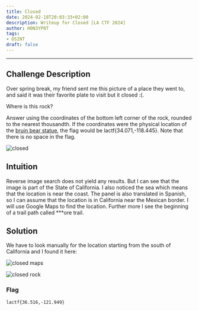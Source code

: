```yaml
---
title: Closed
date: 2024-02-18T20:03:33+02:00
description: Writeup for Closed [LA CTF 2024]
author: H0N3YP0T
tags:
- OSINT
draft: false
---
```

___

## Challenge Description

Over spring break, my friend sent me this picture of a place they went to, and said it was their favorite plate to visit but it closed :(.

Where is this rock?

Answer using the coordinates of the bottom left corner of the rock, rounded to the nearest thousandth. If the coordinates were the physical location of the [bruin bear statue](https://www.google.com/maps/place/34°04'15.5%22N+118°26'42.0%22W/@34.0710041,-118.4450305,39m/data=!3m1!1e3!4m4!3m3!8m2!3d34.070968!4d-118.445002?entry=ttu), the flag would be lactf{34.071,-118.445}. Note that there is no space in the flag.

![closed](/images/lactf_2024/closed.png)

## Intuition

Reverse image search does not yield any results. But I can see that the image is part of the State of California. I also
noticed the sea which means that the location is near the coast. The panel is also translated in Spanish, so I can assume that the location is in California near the Mexican border. I will use Google Maps to find the location.
Further more I see the beginning of a trail path called ***ore trail.

## Solution

We have to look manually for the location starting from the south of California and I found it here:

![closed maps](/images/lactf_2024/closed1.png)

![closed rock](/images/lactf_2024/rock.png)

### Flag

`lactf{36.516,-121.949}`


